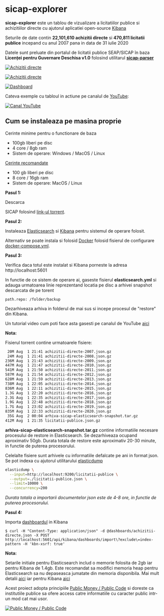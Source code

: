 # sicap-explorer

**sicap-explorer** este un tablou de vizualizare a licitatiilor publice si achizitiilor directe cu ajutorul aplicatiei open-source [Kibana](https://www.elastic.co/kibana)

Seturile de date contin **22,101,610 achizitii directe** si **470,811 licitatii publice** incepand cu anul 2007 pana in data de 31 iulie 2020

Datele sunt preluate din portalul de licitatii publice SEAP/SICAP în baza **Licenței pentru Guvernare Deschisa v1.0** folosind utilitarul **[sicap-parser](https://github.com/ciocan/sicap-parser)**



[![Achizitii directe](images/achizitii-directe.png)](#)

[![Achizitii directe](images/licitatii-publice.png)](#)

[![Dashboard](images/dashboard.png)](#)

Cateva exemple cu tabloul in actiune pe canalul de [YouTube](https://www.youtube.com/channel/UCLmNkO-z3KeZDYmkp-u2u_Q/featured):

[![Canal YouTube](images/youtube.png)](https://www.youtube.com/channel/UCLmNkO-z3KeZDYmkp-u2u_Q/featured)

## Cum se instaleaza pe masina proprie

Cerinte minime pentru o functionare de baza

- 100gb liberi pe disc
- 4 core / 8gb ram
- Sistem de operare: Windows / MacOS / Linux

<u>Cerinte recomandate</u>

- 100 gb liberi pe disc
- 8 core / 16gb ram
- Sistem de operare: MacOS / Linux

**Pasul 1:**

Descarca 



SICAP folosind [link-ul torrent](arhiva-sicap.torrent).

**Pasul 2:**

Instaleaza [Elasticsearch](https://www.elastic.co/guide/en/elasticsearch/reference/current/install-elasticsearch.html) si [Kibana](https://www.elastic.co/guide/en/kibana/current/install.html) pentru sistemul de operare folosit.

Alternativ se poate instala si folosid [Docker](https://docs.docker.com/engine/install/) folosid fisierul de configurare [docker-compose.yml](docker/docker-compose.yml).

**Pasul 3:**

Verifica daca totul este instalat si Kibana porneste la adresa http://localhost:5601

In functie de ce sistem de operare ai, gaseste fisierul **elasticsearch.yml** si adauga urmatoarea linie reprezentand locatia pe disc a arhivei snapshot descarcata de pe torent

```
path.repo: /folder/backup
```

Dezarhiveaza arhiva in folderul de mai sus si incepe procesul de "restore" din Kibana.

Un tutorial video cum poti face asta gasesti pe canalul de YouTube [aici](https://www.youtube.com/watch?v=piD_sQH1I98)

**Nota:** 

Fisierul torrent contine urmatoarele fisiere:
```bash
 20M Aug  1 21:41 achizitii-directe-2007.json.gz
 24M Aug  1 21:41 achizitii-directe-2008.json.gz
236M Aug  1 21:43 achizitii-directe-2009.json.gz
447M Aug  1 21:47 achizitii-directe-2010.json.gz
541M Aug  1 21:50 achizitii-directe-2011.json.gz
587M Aug  1 21:54 achizitii-directe-2012.json.gz
628M Aug  1 21:59 achizitii-directe-2013.json.gz
738M Aug  1 22:05 achizitii-directe-2014.json.gz
836M Aug  1 22:11 achizitii-directe-2015.json.gz
1.3G Aug  1 22:20 achizitii-directe-2016.json.gz
2.3G Aug  1 22:35 achizitii-directe-2017.json.gz
1.9G Aug  1 22:48 achizitii-directe-2018.json.gz
1.7G Aug  1 23:02 achizitii-directe-2019.json.gz
835M Aug  1 22:33 achizitii-directe-2020.json.gz
 35G Aug  2 00:04 arhiva-sicap-elasticsearch-snapshot.tar.gz
412M Aug  1 21:35 licitatii-publice.json.gz
```

**arhiva-sicap-elasticsearch-snapshot.tar.gz** contine informatiile necesare procesului de restore in Elasticsearch. Se dezarhiveaza ocupand aproximativ 50gb. Durata totala de restore este aproximativ 20-30 minute, in functie de puterea procesorului.

Celelalte fisiere sunt arhivele cu informatiile defalcate pe ani  in format json. Se pot indexa cu ajutorul utilitarului [elasticdump](https://github.com/elasticsearch-dump/elasticsearch-dump)

```bash
elasticdump \
  --input=http://localhost:9200/licitatii-publice \
  --output=./licitatii-publice.json \
  --limit=10000 \
  --concurrency=200
```

*Durata totala a importarii documentelor json este de 4-8 ore, in functie de puterea procesorului.*

**Pasul 4:**

Importa [dashboardul](dashboards/achizitii-directe.json) in Kibana

```
$ curl -H "Content-Type: application/json" -d @dashboards/achizitii-directe.json -X POST http://localhost:5601/api/kibana/dashboards/import\?exclude\=index-pattern -H 'kbn-xsrf: true'
```

**Nota:**

Setarile initiale pentru Elasticsearch includ o memorie folosita de 2gb iar pentru Kibana de 1.4gb.
Este recomandat sa modifici memoria heap pentru Elasticsearch sa nu depaseasca jumatate din memoria disponibila.
Mai mult detalii [aici](https://www.elastic.co/guide/en/elasticsearch/reference/master/heap-size.html) iar pentru Kibana [aici](https://www.elastic.co/guide/en/kibana/current/production.html#memory)

Acest proiect adopta principiile [Public Money / Public Code](https://publiccode.eu/) si doreste ca institutiile publice sa ofere access catre informatiile cu caracter public intr-un mod cat mai usor.

[![Public Money / Public Code](./images/pmpc.jpg)](https://publiccode.eu/)
